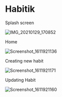 # Habitik

Splash screen 

![IMG_20210129_170852](https://user-images.githubusercontent.com/34651105/106272534-340ee400-6257-11eb-8e18-6697bbb34cf1.jpg)

Home

![Screenshot_1611921136](https://user-images.githubusercontent.com/34651105/106272507-2e190300-6257-11eb-9032-bcab90c4b200.png)

Creating new habit

![Screenshot_1611921171](https://user-images.githubusercontent.com/34651105/106272515-2f4a3000-6257-11eb-858c-01a1953657c7.png)

Updating Habit

![Screenshot_1611921160](https://user-images.githubusercontent.com/34651105/106272513-2f4a3000-6257-11eb-9c43-d1c6cf799c8a.png)
